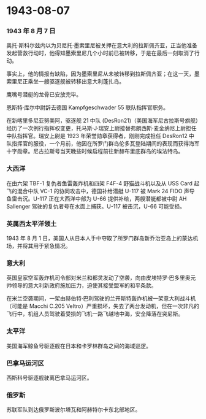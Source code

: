 # 1943-08-07

### 1943 年 8 月 7 日

奥托·斯科尔兹内以为贝尼托·墨索里尼被关押在意大利的拉斯佩齐亚，正当他准备发起营救行动时，他得知墨索里尼几个小时前已被转移，于是在最后一刻取消了行动。

事实上，他的情报有缺陷，因为墨索里尼从未被转移到拉斯佩齐亚；在这一天，墨索里尼正乘坐一艘驱逐舰被转移出意大利蓬扎岛。

鹰嘴号潜艇的龙骨已安放完毕。

恩斯特·库尔中尉辞去德国 Kampfgeschwader 55 联队指挥官职务。

在新喀里多尼亚努美阿，驱逐舰 21 中队
(DesRon21)（美国海军尼古拉斯号旗舰）经历了一次例行指挥权变更，托马斯·J·瑞安上尉接替弗朗西斯·麦金纳尼上尉担任中队指挥官。瑞安上尉是
1923 年荣誉勋章获得者，刚刚完成担任 DesRon12
中队指挥官的服役，一个月前，他因在所罗门群岛伦多瓦登陆期间的表现而获得海军十字勋章。尼古拉斯号当天晚些时候启程前往新赫布里底群岛的埃法特岛。

### 大西洋

在由六架 TBF-1 复仇者鱼雷轰炸机和四架 F4F-4 野猫战斗机以及从 USS Card
起飞的混合中队 VC-1 的协同攻击中，德国补给潜艇 U-117 被 Mark 24 FIDO
声导鱼雷击沉。U-117 正在大西洋中部为 U-66 提供补给，两艘潜艇都被中尉 AH
Sallenger 驾驶的复仇者号在水面上捕获。U-117 被击沉，U-66 可能受损。

### 英属西太平洋领土

1943 年 8 月 1
日，美国人从日本人手中夺取了所罗门群岛新乔治亚岛上的蒙达机场，并将其用于紧急情况。

### 意大利

英国皇家空军轰炸机司令部对米兰和都灵发动了空袭，向由皮埃特罗·巴多里奥元帅领导的意大利新政府施加压力，迫使其接受盟军的和平条款。

在米兰空袭期间，一架由赫伯特·巴利驾驶的兰开斯特轰炸机被一架意大利战斗机（可能是
Macchi C.205
Veltro）严重损坏，失去了两台发动机，但在一次非凡的飞行中，机组人员驾驶着受损的飞机一路飞越地中海，安全降落在突尼斯。

### 太平洋

美国海军鲸鱼号驱逐舰在日本和卡罗林群岛之间的海域巡逻。

### 巴拿马运河区

西斯科号驱逐舰驶离巴拿马运河区。

### 俄罗斯

苏联军队到达俄罗斯波尔塔瓦和阿赫特尔卡东北部地区。